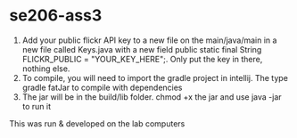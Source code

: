 # se206-ass3
1. Add your public flickr API key to a new file on the main/java/main in a new file called Keys.java with a new field public static final String FLICKR_PUBLIC = "YOUR_KEY_HERE";. Only put the key in there, nothing else.
1. To compile, you will need to import the gradle project in intellij. The type gradle fatJar to compile with dependencies
1. The jar will be in the build/lib folder. chmod +x the jar and use java -jar to run it

This was run & developed on the lab computers
